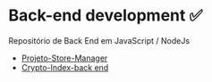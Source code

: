 # Back-end development :white_check_mark:

Repositório de Back End em JavaScript / NodeJs

- [Projeto-Store-Manager](https://github.com/JSouza27/Projeto-Store-Manager)
- [Crypto-Index-back end](https://github.com/JSouza27/crypto-index-back-end)
